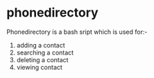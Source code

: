 # phonedirectory
Phonedirectory is a bash sript which is used for:-
1. adding a contact
2. searching a contact
3. deleting a contact
4. viewing contact
